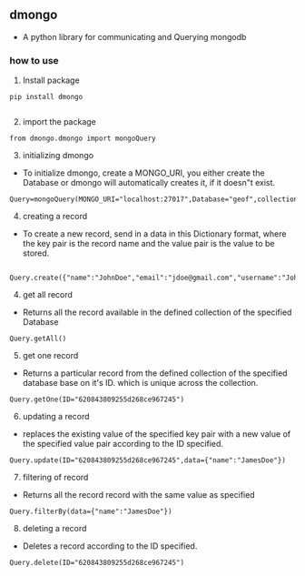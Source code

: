 ## dmongo
- A python library for communicating and Querying mongodb

### how to use 

1. Install package
 
```
pip install dmongo
 
```
2. import the package 
 
```
from dmongo.dmongo import mongoQuery

```
3. initializing dmongo 
- To initialize dmongo, create a MONGO_URI, you either create the Database or dmongo will automatically creates it, if it doesn"t exist.


```
Query=mongoQuery(MONGO_URI="localhost:27017",Database="geof",collections="movies")

```
4. creating a record
- To create a new record, send in a data in this Dictionary format, where the key pair is the record name and the value pair is the value to be stored.
```
 Query.create({"name":"JohnDoe","email":"jdoe@gmail.com","username":"JohnD"})

```

4. get all record
- Returns all the record available in the defined collection of the specified Database
```
Query.getAll()

```

5. get one record 
- Returns a particular record from the defined collection of the specified database base on it's ID. which is unique across the collection.

```
Query.getOne(ID="620843809255d268ce967245")

```

6. updating a record
- replaces the existing value of the specified key pair with a new value of the specified value pair according to the ID specified.
```
Query.update(ID="620843809255d268ce967245",data={"name":"JamesDoe"})

```
7. filtering of record 
- Returns all the record record with the same value as specified
```
Query.filterBy(data={"name":"JamesDoe"})

```
8. deleting a record
- Deletes a record according to the ID specified.
```
Query.delete(ID="620843809255d268ce967245")

```


